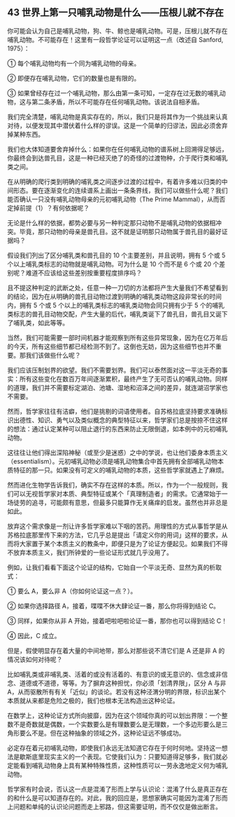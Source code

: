 ## 43 世界上第一只哺乳动物是什么——压根儿就不存在

你可能会认为自己是哺乳动物，狗、牛、鲸也是哺乳动物。可是，压根儿就不存在哺乳动物。不可能存在！这里有一段哲学论证可以证明这一点（改述自 Sanford, 1975）：

① 每个哺乳动物均有一个同为哺乳动物的母亲。

② 即便存在哺乳动物，它们的数量也是有限的。

③ 如果曾经存在过一个哺乳动物，那么由第一条可知，一定存在过无数的哺乳动物，这与第二条矛盾，所以不可能存在任何哺乳动物。该说法自相矛盾。

我们完全清楚，哺乳动物是真实存在的，所以，我们只是将其作为一个挑战来认真对待，以便发现其中潜伏着什么样的谬误。这是一个简单的归谬法，因此必须舍弃掉某种东西。

我们也大体知道要舍弃掉什么：如果你在任何哺乳动物的谱系树上回溯得足够远，你最终会到达兽孔目，这是一种已经灭绝了的奇怪的过渡物种，介于爬行类和哺乳类之间。

在从明确的爬行类到明确的哺乳类之间逐步过渡的过程中，有着许多难以归类的中间形态。要在逐渐变化的连续谱系上画出一条条界线，我们可以做些什么呢？我们能否确认一只没有哺乳动物母亲的元初哺乳动物（The Prime Mammal），从而否定掉前提（1）？有何依据呢？

无论是什么样的依据，都势必要与另一种判定那只动物不是哺乳动物的依据相冲突。毕竟，那只动物的母亲是兽孔目。这不就是证明那只动物属于兽孔目的最好证据吗？

假设我们列出了区分哺乳类和兽孔目的 10 个主要差别，并且说明，拥有 5 个或 5 个以上哺乳类标志的动物就是哺乳动物。可为什么是 10 个而不是 6 个或 20 个差别呢？难道不应该给这些差别按重要程度排序吗？

且不提这种判定的武断之处，任意一种一刀切的方法都将产生大量我们不希望看到的结论，因为在从明确的兽孔目动物过渡到明确的哺乳类动物这段非常长的时间内，拥有 5 个或 5 个以上的哺乳类标志的哺乳类动物会同只拥有少于 5 个的哺乳类标志的兽孔目动物交配，产生大量的后代，哺乳类诞下了兽孔目，兽孔目又诞下了哺乳类，如此等等。

当然，我们可能需要一部时间机器才能观察到所有这些异常现象，因为在亿万年后的今天，所有这些细节都已经检测不到了。这倒也无妨，因为这些细节也并不重要。那我们该做些什么呢？

我们应该压制划界的欲望。我们不需要划界。我们可以泰然面对这一平淡无奇的事实：所有这些变化在数百万年间逐渐累积，最终产生了无可否认的哺乳动物。同样的道理，我们并不需要标定湖泊、池塘、湿地和沼泽之间的差异，就连湖沼学家也不需要。

然而，哲学家往往有洁癖，他们是挑剔的词语使用者。自苏格拉底坚持要求准确标识出德性、知识、勇气以及类似概念的典型特征以来，哲学家们总是按捺不住这样的想法：通过认定某种可以阻止退行的东西来防止无限倒退，如本例中的元初哺乳动物。

这往往让他们得出深陷神秘（或至少是迷惑）之中的学说，也让他们委身本质主义（essentialism）。元初哺乳动物必须是哺乳动物集合中首先拥有全部哺乳动物本质特征的那一只。如果没有可定义的哺乳动物的本质，这些哲学家就遇上了麻烦。

然而进化生物学告诉我们，确实不存在这样的本质。所以，作为一个一般规则，我们可以无视哲学家对本质、典型特征或某个「真理制造者」的需求。它通常始于一场徒劳的追寻，可能颇有意思，但最多只能算作无关痛痒的启发。虽然也并非总是如此。

放弃这个需求像是一剂让许多哲学家难以下咽的苦药。用理性的方式从事哲学是从苏格拉底那里传下来的方法，它几乎总是提出「请定义你的用词」这样的要求，从而将大家置于某个本质主义的教条中，即便只是为了论证方便起见。如果我们不得不放弃本质主义，我们所钟爱的一些论证形式就几乎没用了。

例如，让我们看看下面这个论证的结构，它始自一个平淡无奇、显然为真的析取式：

① 要么 A，要么非 A（你如何论证这一点？）。

② 如果你选择路径 A，接着，喋喋不休大肆论证一番，那么你将得到结论 C。

③ 同样，如果你从非 A 开始，接着吧啦吧啦论证一番，那你也可以得到结论 C！

④ 因此，C 成立。

但是，假使明显存在着大量的中间地带，那么对那些说不清它们是 A 还是非 A 的情况该如何对待呢？

比如哺乳类或非哺乳类、活着的或没有活着的、有意识的或无意识的、信念或非信念、道德或不道德，等等。为了摒弃这种担忧，你必须「划清界限」，区分 A 与非 A，从而驱散所有有关「近似」的谈论。若没有这种泾渭分明的界限，标识出某个本质就从来都是危险之极的，我们也根本无法构造出这种论证。

在数学上，这种论证方式所向披靡，因为在这个领域你真的可以划出界限：一个整数不是奇数就是偶数，一个实数要么是有理数要么是无理数，一个多边形要么是三角形要么不是。但在这种抽象的领域之外，这种论证远不够成功。

必定存在着元初哺乳动物，即使我们永远无法知道它存在于何时何地。坚持这一想法是歇斯底里现实主义的一个表现。它使我们认为：只要知道得足够多，我们就必定能看到哺乳动物身上具有某种特殊性质，这种性质可以一劳永逸地定义何为哺乳动物。

哲学家有时会说，否认这一点是混淆了形而上学与认识论：混淆了什么是真正存在的和什么是可以知道存在的。对此，我的回应是，思想家确实可能因为混淆了形而上问题和单纯的认识论问题而走上邪路，但这需要证明，而不仅仅是做出断言。


